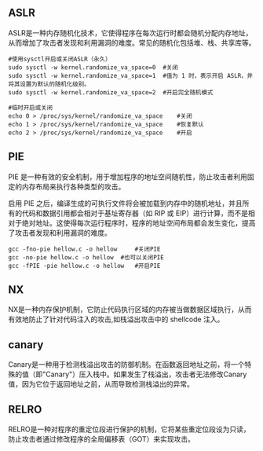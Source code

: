 ## ASLR

ASLR是一种内存随机化技术，它使得程序在每次运行时都会随机分配内存地址，从而增加了攻击者发现和利用漏洞的难度。常见的随机化包括堆、栈、共享库等。

```shell
#使用sysctl开启或关闭ASLR（永久）
sudo sysctl -w kernel.randomize_va_space=0	#关闭
sudo sysctl -w kernel.randomize_va_space=1	#值为 1 时，表示开启 ASLR，并将其设置为默认的随机化级别。
sudo sysctl -w kernel.randomize_va_space=2	#开启完全随机模式

#临时开启或关闭
echo 0 > /proc/sys/kernel/randomize_va_space	#关闭
echo 1 > /proc/sys/kernel/randomize_va_space	#恢复默认
echo 2 > /proc/sys/kernel/randomize_va_space	#开启
```



## PIE

PIE 是一种有效的安全机制，用于增加程序的地址空间随机性，防止攻击者利用固定的内存布局来执行各种类型的攻击。

启用 PIE 之后，编译生成的可执行文件将会被加载到内存中的随机地址，并且所有的代码和数据引用都会相对于基址寄存器（如 RIP 或 EIP）进行计算，而不是相对于绝对地址。这使得每次运行程序时，程序的地址空间布局都会发生变化，提高了攻击者发现和利用漏洞的难度。

```shell
gcc -fno-pie hellow.c -o hellow		#关闭PIE
gcc -no-pie hellow.c -o hellow	#也可以关闭PIE
gcc -fPIE -pie hellow.c -o hellow	#开启PIE
```



## NX

NX是一种内存保护机制，它防止代码执行区域的内存被当做数据区域执行，从而有效地防止了针对代码注入的攻击,如栈溢出攻击中的 shellcode 注入。

## canary

Canary是一种用于检测栈溢出攻击的防御机制。在函数返回地址之前，将一个特殊的值（即"Canary"）压入栈中。如果发生了栈溢出，攻击者无法修改Canary值，因为它位于返回地址之前，从而导致检测栈溢出的异常。

## RELRO

RELRO是一种对程序的重定位段进行保护的机制，它将某些重定位段设为只读，防止攻击者通过修改程序的全局偏移表（GOT）来实现攻击。
